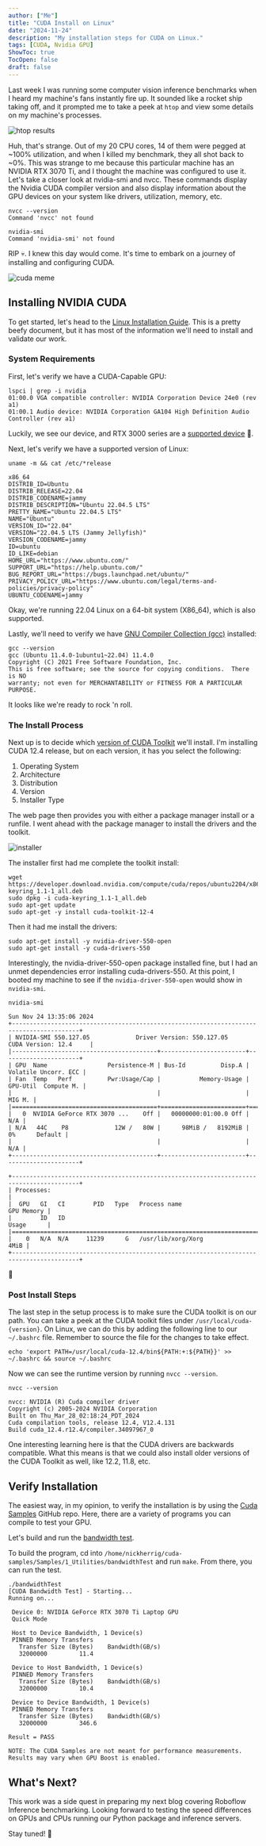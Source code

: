```yaml
---
author: ["Me"]
title: "CUDA Install on Linux"
date: "2024-11-24"
description: "My installation steps for CUDA on Linux."
tags: [CUDA, Nvidia GPU]
ShowToc: true
TocOpen: false
draft: false
---
```


Last week I was running some computer vision inference benchmarks when I heard my machine's fans instantly fire up.
It sounded like a rocket ship taking off, and it prompted me to take a peek at `htop` and view some details on my machine's processes.

![htop results](/images/gpu_accelerated_inference/htop.webp)

Huh, that's strange. Out of my 20 CPU cores, 14 of them were pegged at ~100% utilization, and when I killed my benchmark, they all shot
back to ~0%. This was strange to me because this particular machine has an NVIDIA RTX 3070 Ti, and I thought the machine was configured to use it.
Let's take a closer look at nvidia-smi and nvcc. These commands display the Nvidia CUDA compiler version and also display information
about the GPU devices on your system like drivers, utilization, memory, etc.

```shell
nvcc --version
Command 'nvcc' not found

nvidia-smi
Command 'nvidia-smi' not found
```

RIP 💀. I knew this day would come. It's time to embark on a journey of installing and configuring CUDA.

![cuda meme](/images/gpu_accelerated_inference/learning_cuda.jpg)

## Installing NVIDIA CUDA

To get started, let's head to the [Linux Installation Guide](https://docs.nvidia.com/cuda/cuda-installation-guide-linux/).
This is a pretty beefy document, but it has most of the information we'll need to install and validate our work.

### System Requirements

First, let's verify we have a CUDA-Capable GPU:

```shell
lspci | grep -i nvidia
01:00.0 VGA compatible controller: NVIDIA Corporation Device 24e0 (rev a1)
01:00.1 Audio device: NVIDIA Corporation GA104 High Definition Audio Controller (rev a1)
```

Luckily, we see our device, and RTX 3000 series are a [supported device](https://developer.nvidia.com/cuda-gpus) 🙏.

Next, let's verify we have a supported version of Linux:

```shell
uname -m && cat /etc/*release

x86_64
DISTRIB_ID=Ubuntu
DISTRIB_RELEASE=22.04
DISTRIB_CODENAME=jammy
DISTRIB_DESCRIPTION="Ubuntu 22.04.5 LTS"
PRETTY_NAME="Ubuntu 22.04.5 LTS"
NAME="Ubuntu"
VERSION_ID="22.04"
VERSION="22.04.5 LTS (Jammy Jellyfish)"
VERSION_CODENAME=jammy
ID=ubuntu
ID_LIKE=debian
HOME_URL="https://www.ubuntu.com/"
SUPPORT_URL="https://help.ubuntu.com/"
BUG_REPORT_URL="https://bugs.launchpad.net/ubuntu/"
PRIVACY_POLICY_URL="https://www.ubuntu.com/legal/terms-and-policies/privacy-policy"
UBUNTU_CODENAME=jammy
```

Okay, we're running 22.04 Linux on a 64-bit system (X86_64), which is also supported.

Lastly, we'll need to verify we have [GNU Compiler Collection (gcc)](https://gcc.gnu.org/) installed:

```shell
gcc --version
gcc (Ubuntu 11.4.0-1ubuntu1~22.04) 11.4.0
Copyright (C) 2021 Free Software Foundation, Inc.
This is free software; see the source for copying conditions.  There is NO
warranty; not even for MERCHANTABILITY or FITNESS FOR A PARTICULAR PURPOSE.
```

It looks like we're ready to rock 'n roll.

### The Install Process

Next up is to decide which [version of CUDA Toolkit](https://developer.nvidia.com/cuda-toolkit-archive) we'll install.
I'm installing CUDA 12.4 release, but on each version, it has you select the following:

1. Operating System
2. Architecture
3. Distribution
4. Version
5. Installer Type

The web page then provides you with either a package manager install or a runfile.
I went ahead with the package manager to install the drivers and the toolkit.

![installer](/images/gpu_accelerated_inference/cuda-installer.webp)

The installer first had me complete the toolkit install:

```shell
wget https://developer.download.nvidia.com/compute/cuda/repos/ubuntu2204/x86_64/cuda-keyring_1.1-1_all.deb
sudo dpkg -i cuda-keyring_1.1-1_all.deb
sudo apt-get update
sudo apt-get -y install cuda-toolkit-12-4
```

Then it had me install the drivers:

```shell
sudo apt-get install -y nvidia-driver-550-open
sudo apt-get install -y cuda-drivers-550
```

Interestingly, the nvidia-driver-550-open package installed fine, but I had an unmet dependencies error installing cuda-drivers-550.
At this point, I booted my machine to see if the `nvidia-driver-550-open` would show in `nvidia-smi`.

```shell
nvidia-smi

Sun Nov 24 13:35:06 2024       
+-----------------------------------------------------------------------------------------+
| NVIDIA-SMI 550.127.05             Driver Version: 550.127.05     CUDA Version: 12.4     |
|-----------------------------------------+------------------------+----------------------+
| GPU  Name                 Persistence-M | Bus-Id          Disp.A | Volatile Uncorr. ECC |
| Fan  Temp   Perf          Pwr:Usage/Cap |           Memory-Usage | GPU-Util  Compute M. |
|                                         |                        |               MIG M. |
|=========================================+========================+======================|
|   0  NVIDIA GeForce RTX 3070 ...    Off |   00000000:01:00.0 Off |                  N/A |
| N/A   44C    P8             12W /   80W |      98MiB /   8192MiB |      0%      Default |
|                                         |                        |                  N/A |
+-----------------------------------------+------------------------+----------------------+
                                                                                         
+-----------------------------------------------------------------------------------------+
| Processes:                                                                              |
|  GPU   GI   CI        PID   Type   Process name                              GPU Memory |
|        ID   ID                                                               Usage      |
|=========================================================================================|
|    0   N/A  N/A     11239      G   /usr/lib/xorg/Xorg                              4MiB |
+-----------------------------------------------------------------------------------------+
```

🤩

### Post Install Steps

The last step in the setup process is to make sure the CUDA toolkit is on our path.
You can take a peek at the CUDA toolkit files under `/usr/local/cuda-{version}`.
On Linux, we can do this by adding the following line to our `~/.bashrc` file.
Remember to source the file for the changes to take effect.

```shell
echo 'export PATH=/usr/local/cuda-12.4/bin${PATH:+:${PATH}}' >> ~/.bashrc && source ~/.bashrc
```

Now we can see the runtime version by running `nvcc --version`.

```shell
nvcc --version

nvcc: NVIDIA (R) Cuda compiler driver
Copyright (c) 2005-2024 NVIDIA Corporation
Built on Thu_Mar_28_02:18:24_PDT_2024
Cuda compilation tools, release 12.4, V12.4.131
Build cuda_12.4.r12.4/compiler.34097967_0
```

One interesting learning here is that the CUDA drivers are backwards compatible. What this means is that we could also install older versions of the
CUDA Toolkit as well, like 12.2, 11.8, etc.

## Verify Installation

The easiest way, in my opinion, to verify the installation is by using the [Cuda Samples](https://github.com/NVIDIA/cuda-samples/tree/master) GitHub repo.
Here, there are a variety of programs you can compile to test your GPU. 

Let's build and run the [bandwidth test](https://github.com/NVIDIA/cuda-samples/tree/master/Samples/1_Utilities/bandwidthTest).

To build the program, cd into `/home/nickherrig/cuda-samples/Samples/1_Utilities/bandwidthTest` and run `make`.
From there, you can run the test.

```shell
./bandwidthTest 
[CUDA Bandwidth Test] - Starting...
Running on...

 Device 0: NVIDIA GeForce RTX 3070 Ti Laptop GPU
 Quick Mode

 Host to Device Bandwidth, 1 Device(s)
 PINNED Memory Transfers
   Transfer Size (Bytes)	Bandwidth(GB/s)
   32000000			11.4

 Device to Host Bandwidth, 1 Device(s)
 PINNED Memory Transfers
   Transfer Size (Bytes)	Bandwidth(GB/s)
   32000000			10.4

 Device to Device Bandwidth, 1 Device(s)
 PINNED Memory Transfers
   Transfer Size (Bytes)	Bandwidth(GB/s)
   32000000			346.6

Result = PASS

NOTE: The CUDA Samples are not meant for performance measurements. Results may vary when GPU Boost is enabled.
```

## What's Next?

This work was a side quest in preparing my next blog covering Roboflow Inference benchmarking.
Looking forward to testing the speed differences on GPUs and CPUs running our Python package and inference servers.

Stay tuned! 🥂
